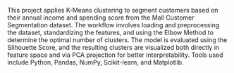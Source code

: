 This project applies K-Means clustering to segment customers based on their annual income and spending score from the Mall Customer Segmentation dataset. The workflow involves loading and preprocessing the dataset, standardizing the features, and using the Elbow Method to determine the optimal number of clusters. The model is evaluated using the Silhouette Score, and the resulting clusters are visualized both directly in feature space and via PCA projection for better interpretability. Tools used include Python, Pandas, NumPy, Scikit-learn, and Matplotlib.
